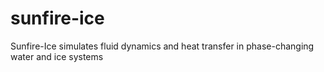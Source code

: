 # sunfire-ice
Sunfire-Ice simulates fluid dynamics and heat transfer in phase-changing water and ice systems
